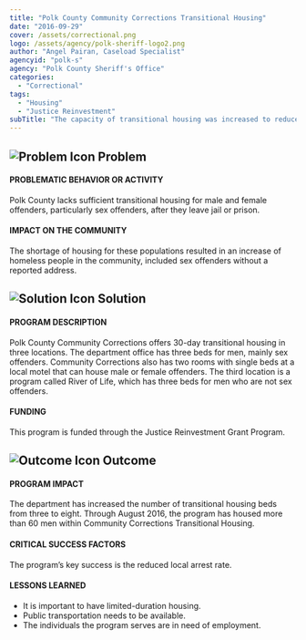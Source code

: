```yaml
---
title: "Polk County Community Corrections Transitional Housing"
date: "2016-09-29"
cover: /assets/correctional.png
logo: /assets/agency/polk-sheriff-logo2.png
author: "Angel Pairan, Caseload Specialist"
agencyid: "polk-s"
agency: "Polk County Sheriff's Office"
categories:
  - "Correctional"
tags:
  - "Housing"
  - "Justice Reinvestment"
subTitle: "The capacity of transitional housing was increased to reduce the number of homeless recently-released offenders."
---
```


## ![Problem Icon](https://github.com/google/material-design-icons/raw/master/alert/1x_web/ic_error_outline_black_48dp.png "Problem") Problem

#### PROBLEMATIC BEHAVIOR OR ACTIVITY

Polk County lacks sufficient transitional housing for male and female offenders, particularly sex offenders, after they leave jail or prison.

#### IMPACT ON THE COMMUNITY

The shortage of housing for these populations resulted in an increase of homeless people in the community, included sex offenders without a reported address.

## ![Solution Icon](https://github.com/google/material-design-icons/raw/master/action/1x_web/ic_lightbulb_outline_black_48dp.png "Solution") Solution

#### PROGRAM DESCRIPTION

Polk County Community Corrections offers 30-day transitional housing in three locations. The department office has three beds for men, mainly sex offenders. Community Corrections also has two rooms with single beds at a local motel that can house male or female offenders. The third location is a program called River of Life, which has three beds for men who are not sex offenders.

#### FUNDING

This program is funded through the Justice Reinvestment Grant Program.

## ![Outcome Icon](https://github.com/google/material-design-icons/raw/master/action/1x_web/ic_view_list_black_48dp.png "Outcome") Outcome

#### PROGRAM IMPACT

The department has increased the number of transitional housing beds from three to eight. Through August 2016, the program has housed more than 60 men within Community Corrections Transitional Housing.

#### CRITICAL SUCCESS FACTORS

The program’s key success is the reduced local arrest rate.

#### LESSONS LEARNED

* It is important to have limited-duration housing.
* Public transportation needs to be available.
* The individuals the program serves are in need of employment.
